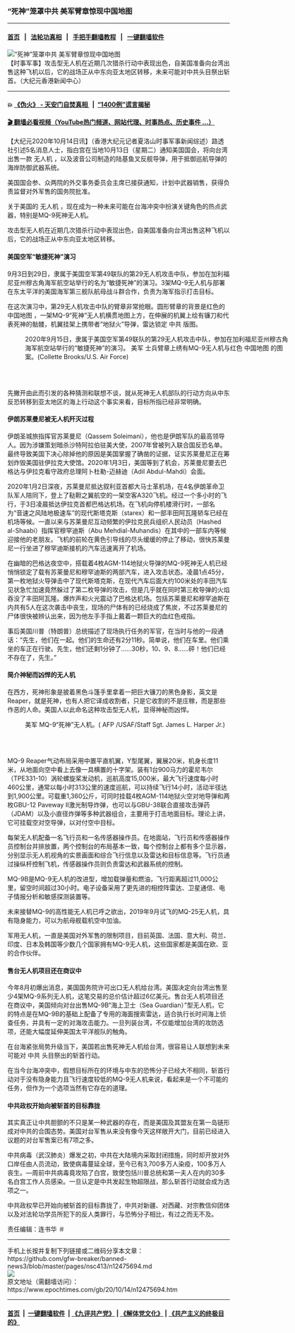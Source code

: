 ### “死神”笼罩中共 美军臂章惊现中国地图
------------------------

#### [首页](https://github.com/gfw-breaker/banned-news3/blob/master/README.md) &nbsp;&nbsp;|&nbsp;&nbsp; [法轮功真相](https://github.com/begood0513/basic/blob/master/README.md)  &nbsp;&nbsp;|&nbsp;&nbsp; [手把手翻墙教程](https://github.com/gfw-breaker/guides/wiki)  &nbsp;&nbsp;|&nbsp;&nbsp; [一键翻墙软件](https://github.com/gfw-breaker/nogfw/blob/master/README.md)  



<div><img alt="“死神”笼罩中共 美军臂章惊现中国地图" class="attachment-djy_600_400 size-djy_600_400 wp-post-image" src="https://i.epochtimes.com/assets/uploads/2020/10/WhatsApp-Image-2020-10-14-at-8.17.51-AM-600x400.jpeg"/>
<div class="caption">
 【时事军事】攻击型无人机在近期几次猎杀行动中表现出色，自美国准备向台湾出售这种飞机以后，它的战场正从中东向亚太地区转移，未来可能对中共头目祭出斩首。（大纪元香港新闻中心）
</div></div><hr/>

#### 💥 [《伪火》 - 天安门自焚真相 ](http://158.247.195.190:10000/videos/blog/weihuo.html)&nbsp; |&nbsp; [“1400例”谎言揭秘  ](http://158.247.195.190:10000/videos/blog/jiexi1400.html)

#### [ 🎬  翻墙必看视频（YouTube热门频道、网站代理、时事热点、历史事件 ...）](https://github.com/gfw-breaker/links/blob/master/banned.md)

<div><p>
 【大纪元2020年10月14日讯】（香港大纪元记者夏洛山时事军事新闻综述）路透社引述5名消息人士，指白宫在当地10月13日（星期二）通知美国国会，将向台湾出售一款
 <ok href="https://www.epochtimes.com/gb/tag/%E6%97%A0%E4%BA%BA%E6%9C%BA.html">
  无人机
 </ok>
 ，以及波音公司制造的陆基鱼叉反舰导弹，用于抵御巡航导弹的海岸防御武器系统。
</p>
<p>
 美国国会参、众两院的外交事务委员会主席已接获通知，计划中武器销售，获得负责监督对外军售的国务院批准。
</p>
<p>
 关于美国的
 <ok href="https://www.epochtimes.com/gb/tag/%E6%97%A0%E4%BA%BA%E6%9C%BA.html">
  无人机
 </ok>
 ，现在成为一种未来可能在台海冲突中扮演关键角色的热点武器，特别是MQ-9死神无人机。
</p>
<p>
 攻击型无人机在近期几次猎杀行动中表现出色，自美国准备向台湾出售这种飞机以后，它的战场正从中东向亚太地区转移。
</p>
<p>
</p>
<h4>
 美国空军“敏捷死神”演习
</h4>
<p>
 9月3日到29日，隶属于美国空军第49联队的第29无人机攻击中队，参加在加利福尼亚州穆古角海军航空站举行的名为“敏捷死神”的演习。3架MQ-9无人机与部署在东太平洋的美国海军第三舰队航母战斗群合作，负责为海军指示打击目标。
</p>
<p>
 在这次演习中，第29无人机攻击中队的臂章非常抢眼。圆形臂章的背景是红色的
 <ok href="https://www.epochtimes.com/gb/tag/%E4%B8%AD%E5%9B%BD%E5%9C%B0%E5%9B%BE.html">
  中国地图
 </ok>
 ，一架MQ-9“死神”无人机横贯地图上方，在伸展的机翼上绘有镰刀和代表死神的骷髅，机翼挂架上携带者“地狱火”导弹，雷达锁定
 <ok href="https://www.epochtimes.com/gb/tag/%E4%B8%AD%E5%85%B1.html">
  中共
 </ok>
 版图。
</p>
<figure class="wp-caption aligncenter" id="attachment_12475702" style="width: 600px">
 <ok href="https://i.epochtimes.com/assets/uploads/2020/10/200915-F-HV115-1841-e1602685797652.jpg">
  <img alt="" class="size-large wp-image-12475702" src="https://i.epochtimes.com/assets/uploads/2020/10/200915-F-HV115-1841-600x399.jpg"/>
 </ok>
 <br/><figcaption class="wp-caption-text">
  2020年9月15日，隶属于美国空军第49联队的第29无人机攻击中队，参加在加利福尼亚州穆古角海军航空站举行的“敏捷死神”的演习。
  <ok href="https://www.epochtimes.com/gb/tag/%E7%BE%8E%E5%86%9B.html">
   美军
  </ok>
  士兵臂章上绣有MQ-9无人机与红色
  <ok href="https://www.epochtimes.com/gb/tag/%E4%B8%AD%E5%9B%BD%E5%9C%B0%E5%9B%BE.html">
   中国地图
  </ok>
  的图案。(Collette Brooks/U.S. Air Force)
 </figcaption><br/>
</figure><br/>
<p>
 先撇开由此而引发的各种猜测和联想不谈，就从死神无人机部队的行动方向从中东反恐转移到亚太地区的海上行动这个事实来看，目标所指已经非常明确。
</p>
<h4>
 伊朗苏莱曼尼被无人机歼灭过程
</h4>
<p>
 伊朗圣城旅指挥官苏莱曼尼（Qassem Soleimani），他也是伊朗军队的最高领导人。因为涉嫌策划暗杀沙特阿拉伯驻美大使，2007年曾被列入联合国反恐名单。最终导致美国下决心除掉他的原因是美国掌握了确凿的证据，证实苏莱曼尼正在筹划炸毁美国驻伊拉克大使馆。2020年1月3日，美国等到了机会，苏莱曼尼要去巴格达与伊拉克看守政府总理阿卜杜勒-迈赫迪（Adil Abdul-Mahdi）会面。
</p>
<p>
 2020年1月2日深夜，苏莱曼尼抵达叙利亚首都大马士革机场，在4名伊朗革命卫队军人陪同下，登上了鞑靼之翼航空的一架空客A320飞机。经过一个多小时的飞行，于3日凌晨抵达伊拉克首都巴格达机场。在飞机向停机楼滑行时，一部名为“音速之风陆地极速车”的现代斯塔克斯（starex）和一部丰田阿瓦隆轿车已经在机场等候。一直以来与苏莱曼尼互动频繁的伊拉克民兵组织人民动员（Hashed al-Shaabi）指挥官穆罕迪斯（Abu Mehdial-Muhandis）在其中的一部车内等候迎接他的老朋友。飞机的前轮在黄色引导线的尽头缓缓的停止了移动，很快苏莱曼尼一行坐进了穆罕迪斯接机的汽车迅速离开了机场。
</p>
<p>
 在幽暗的巴格达夜空中，搭载着4枚AGM-114地狱火导弹的MQ-9死神无人机已经悄悄锁定了载有苏莱曼尼和穆罕迪斯的两部汽车，进入攻击状态。凌晨1点45分，第一枚地狱火导弹击中了现代斯塔克斯，在现代汽车后面大约100米处的丰田汽车见状急忙加速竟然躲过了第二枚导弹的攻击，但是几乎就在同时第三枚导弹的火焰吞没了丰田阿瓦隆。爆炸声和火光震动了巴格达机场。包括苏莱曼尼和穆罕迪斯在内共有5人在这次袭击中丧生，现场的尸体有的已经烧成了焦炭，不过苏莱曼尼的尸体很快被辨认出来，因为他左手手指上戴着一颗巨大的血红色戒指。
</p>
<p>
 事后美国川普（特朗普）总统描述了现场执行任务的军官，在当时与他的一段通话：“先生，他们在一起。他们的生命还有2分11秒。简单说，他们在车里。他们乘坐的车正在行驶。先生，他们还剩1分钟了……30秒，10、9、8……砰！他们已经不存在了，先生。”
</p>
<h4>
 简介神秘而凶悍的无人机
</h4>
<p>
 在西方，死神形象是披着黑色斗篷手里拿着一把巨大镰刀的黑色身影，英文是Reaper，就是死神，也有人把它译成收割者，只是它收割的不是庄稼，而是那些作恶的人命。美国人以此命名这种攻击型无人机，显得神秘而凶悍。
</p>
<figure class="wp-caption aligncenter" id="attachment_12475704" style="width: 600px">
 <ok href="https://i.epochtimes.com/assets/uploads/2020/10/000_Was2460735-1-e1602685889377.jpg">
  <img alt="" class="size-large wp-image-12475704" src="https://i.epochtimes.com/assets/uploads/2020/10/000_Was2460735-1-600x346.jpg"/>
 </ok>
 <br/><figcaption class="wp-caption-text">
  <ok href="https://www.epochtimes.com/gb/tag/%E7%BE%8E%E5%86%9B.html">
   美军
  </ok>
  MQ-9“死神”无人机。( AFP /USAF/Staff Sgt. James L. Harper Jr.)
 </figcaption><br/>
</figure><br/>
<p>
 MQ-9 Reaper气动布局采用中置平直机翼，Y型尾翼，翼展20米，机身长度11米，从地面向空中看上去像一具横置的十字架。装有1台900马力的霍尼韦尔（TPE331-10）涡轮螺旋桨发动机，巡航高度15,000米，最大飞行速度每小时460公里，通常以每小时313公里的速度巡航，可以持续飞行14小时，活动半径达到1,900公里。可载重1,360公斤，可同时挂载4枚AGM-114地狱火空对地导弹和两枚GBU-12 Paveway II激光制导炸弹，也可以与GBU-38联合直接攻击弹药（JDAM）以及小直径炸弹等多种武器组合，主要用于打击地面目标。理论上讲，它可挂载空对空导弹，以对付空中目标。
</p>
<p>
 每架无人机配备一名飞行员和一名传感器操作员。在地面站，飞行员和传感器操作员控制台并排放置，两个控制台的布局基本一致，每个控制台上都有多个显示器，分别显示无人机视角的实景画面和综合飞行信息以及雷达和目标信息等。飞行员通过操纵杆控制飞机，传感器操作员则负责雷达和武器系统的控制。
</p>
<p>
 MQ-9B是MQ-9无人机的改进型，增加载弹量和燃油，飞行距离超过11,000公里，留空时间超过30小时。电子设备采用了更先进的相控阵雷达、卫星通信、电子情报分析和敏感探测装置等。
</p>
<p>
 未来接替MQ-9的高性能无人机已呼之欲出，2019年9月试飞的MQ-25无人机，具有隐身能力，可以为航母舰载机空中加油。
</p>
<p>
 军用无人机，一直是美国对外军售的限制项目，目前英国、法国、意大利、荷兰、印度、日本及韩国等少数几个国家拥有MQ-9无人机，这些国家都是美国在欧、亚的合作伙伴。
</p>
<h4>
 售台无人机项目还在商议中
</h4>
<p>
 今年8月初爆出消息，美国国务院许可出口无人机给台湾。美国决定向台湾出售至少4架MQ-9系列无人机，这笔交易的总价估计超过6亿美元。售台无人机项目还在商议中，美国倾向对台出售MQ-9B“海上卫士（Sea Guardian）”型无人机，它的特点是在MQ-9B的基础上配备了专用的海面搜索雷达，适合执行长时间海上侦查任务，并具有一定的对海攻击能力。一旦列装台湾，不仅能增加台湾的攻防选项，还能大幅度延伸美国太平洋舰队的触角。
</p>
<p>
 在台海紧张局势升级当下，美国若出售死神无人机给台湾，很容易让人联想到未来可能对
 <ok href="https://www.epochtimes.com/gb/tag/%E4%B8%AD%E5%85%B1.html">
  中共
 </ok>
 头目祭出的斩首行动。
</p>
<p>
 在当今台海冲突中，假想目标所在的环境与中东的恐怖分子已经大不相同，斩首行动对于没有隐身能力且飞行速度较低的MQ-9无人机来说，看起来是一个不可能的任务，但作为一个选项当然有它存在的道理。
</p>
<h4>
 中共政权开始向被斩首的目标靠拢
</h4>
<p>
 其实真正让中共胆颤的不只是某一种武器的存在，而是美国及其盟友在第一岛链形成对中共的合围态势。美国对台军售从来没有像今天这样敞开大门，目前已经进入议题的对台军售案已有7项之多。
</p>
<p>
 中共病毒（武汉肺炎）爆发之初，中共在大陆境内采取封闭措施，同时却开放对外口岸任由人员流动，致使病毒蔓延全球，至今已有3,700多万人染疫，100多万人丧生。—周前中共病毒竟攻陷了白宫，致使包括川普总统和第一夫人在内的30多名白宫工作人员感染。一旦认定是中共发起生物超限战，那么斩首行动就会成为选项之一。
</p>
<p>
 中共政权早已开始向被斩首的目标靠拢了，中共对新疆、对西藏、对宗教信仰团体以及对法轮功学员所犯下的反人类罪行，与恐怖分子相比，有过之而无不及。
</p>
<p>
 责任编辑：连书华 ＃
</p>
</div>
<hr/>
手机上长按并复制下列链接或二维码分享本文章：<br/>
https://github.com/gfw-breaker/banned-news3/blob/master/pages/nsc413/n12475694.md <br/>
<a href='https://github.com/gfw-breaker/banned-news3/blob/master/pages/nsc413/n12475694.md'><img src='https://github.com/gfw-breaker/banned-news3/blob/master/pages/nsc413/n12475694.md.png'/></a> <br/>
原文地址（需翻墙访问）：https://www.epochtimes.com/gb/20/10/14/n12475694.htm


------------------------
#### [首页](https://github.com/gfw-breaker/banned-news3/blob/master/README.md) &nbsp;|&nbsp; [一键翻墙软件](https://github.com/gfw-breaker/nogfw/blob/master/README.md) &nbsp;| [《九评共产党》](https://github.com/gfw-breaker/9ping.md/blob/master/README.md#九评之一评共产党是什么) | [《解体党文化》](https://github.com/gfw-breaker/jtdwh.md/blob/master/README.md) | [《共产主义的终极目的》](https://github.com/gfw-breaker/gczydzjmd.md/blob/master/README.md)


<img src='http://gfw-breaker.win/banned-news3/pages/nsc413/n12475694.md' width='0px' height='0px'/>